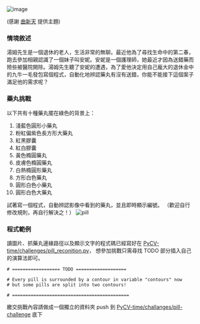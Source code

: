 ![image](https://cloud.githubusercontent.com/assets/7896433/8547656/e15c3412-24f2-11e5-8d88-b1f9cc5a2f52.png)

(感謝 [曲新天](https://github.com/fatcloud/PyCV-time/blob/master/members/Sky%20introduction.pdf) 提供主題)

### 情境敘述

湯姆先生是一個退休的老人，生活非常的無聊。最近他為了尋找生命中的第二春，跑去參加相親認識了一個妹子叫安妮。安妮是一個護理師，她最近才因為送錯藥而險些被醫院開除。湯姆先生聽了安妮的遭遇，為了愛他決定用自己龐大的退休金中的九牛一毛發包寫個程式，自動化地辨認藥丸有沒有送錯，你能不能接下這個案子滿足他的需求呢？


### 藥丸挑戰

以下共有十種藥丸擺在綠色的背景上：

1. 淺藍色圓形小藥丸
2. 粉紅偏紫色長方形大藥丸
3. 紅黑膠囊
4. 紅白膠囊
5. 黃色橢圓藥丸
6. 皮膚色橢圓藥丸
7. 白熱橢圓形藥丸
8. 方形白色藥丸
9. 圓形白色小藥丸
10. 圓形白色大藥丸

試著寫一個程式，自動辨認影像中看到的藥丸，並且即時顯示編號。
（歡迎自行修改規則，再自行解決之！）
![pill](https://cloud.githubusercontent.com/assets/7896433/8550364/b3d8f6e6-2502-11e5-9f23-b1c0f60a4b00.png)


### 程式範例

讀圖片、抓藥丸邊緣路徑以及顯示文字的程式碼已經寫好在 [PyCV-time/challenges/pill_reconition.py](https://github.com/fatcloud/PyCV-time/blob/master/challanges/pill-challenge/pill_reconition.py)，
想參加挑戰只需尋找 TODO 部分插入自己的演算法即可。

    # ================== TODO ===================
    
    # Every pill is surrounded by a contour in variable "contours" now
    # but some pills are split into two contours!
    
    # ============================================

繳交挑戰內容請做成一個獨立的資料夾 push 到 [PyCV-time/challanges/pill-challenge](https://github.com/fatcloud/PyCV-time/tree/master/challanges/pill-challenge) 底下
